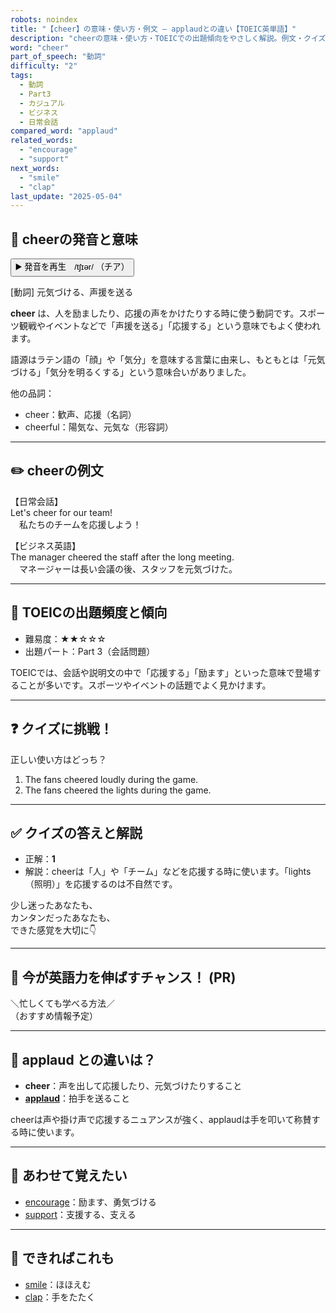 ```yaml
---
robots: noindex
title: "【cheer】の意味・使い方・例文 ― applaudとの違い【TOEIC英単語】"
description: "cheerの意味・使い方・TOEICでの出題傾向をやさしく解説。例文・クイズ付きでapplaudとの違いもわかりやすく学べます。"
word: "cheer"
part_of_speech: "動詞"
difficulty: "2"
tags:
  - 動詞
  - Part3
  - カジュアル
  - ビジネス
  - 日常会話
compared_word: "applaud"
related_words:
  - "encourage"
  - "support"
next_words:
  - "smile"
  - "clap"
last_update: "2025-05-04"
---
```


## 🔰 cheerの発音と意味

<button class="play-audio" onclick="playTTS('cheer')">
  <span class="play-audio-main">
    ▶️ 発音を再生　/tʃɪər/
  </span>
  <span class="play-audio-sub">
    （チア）
  </span>
</button>

[動詞] 元気づける、声援を送る

**cheer** は、人を励ましたり、応援の声をかけたりする時に使う動詞です。スポーツ観戦やイベントなどで「声援を送る」「応援する」という意味でもよく使われます。

語源はラテン語の「顔」や「気分」を意味する言葉に由来し、もともとは「元気づける」「気分を明るくする」という意味合いがありました。

他の品詞：  
- cheer：歓声、応援（名詞）
- cheerful：陽気な、元気な（形容詞）

---

## ✏️ cheerの例文

【日常会話】  
Let's cheer for our team!  
　私たちのチームを応援しよう！

【ビジネス英語】  
The manager cheered the staff after the long meeting.  
　マネージャーは長い会議の後、スタッフを元気づけた。

---

## 🎯 TOEICの出題頻度と傾向

- 難易度：★★☆☆☆
- 出題パート：Part 3（会話問題）

TOEICでは、会話や説明文の中で「応援する」「励ます」といった意味で登場することが多いです。スポーツやイベントの話題でよく見かけます。

---

## ❓ クイズに挑戦！

正しい使い方はどっち？

1. The fans cheered loudly during the game.  
2. The fans cheered the lights during the game.

---

## ✅ クイズの答えと解説

- 正解：**1**
- 解説：cheerは「人」や「チーム」などを応援する時に使います。「lights（照明）」を応援するのは不自然です。

少し迷ったあなたも、  
カンタンだったあなたも、  
できた感覚を大切に👇️

---

## 🚀 今が英語力を伸ばすチャンス！ (PR)

<div class="info-center">
＼忙しくても学べる方法／<br>  
（おすすめ情報予定）
</div>

---

## 🤔  applaud との違いは？

- **cheer**：声を出して応援したり、元気づけたりすること
- **[applaud](/word/applaud)**：拍手を送ること

cheerは声や掛け声で応援するニュアンスが強く、applaudは手を叩いて称賛する時に使います。

---

## 🧩 あわせて覚えたい

- [encourage](/word/encourage)：励ます、勇気づける
- [support](/word/support)：支援する、支える

---

## 📖 できればこれも

- [smile](/word/smile)：ほほえむ
- [clap](/word/clap)：手をたたく

<!-- cvid: aid13_bid30 -->
